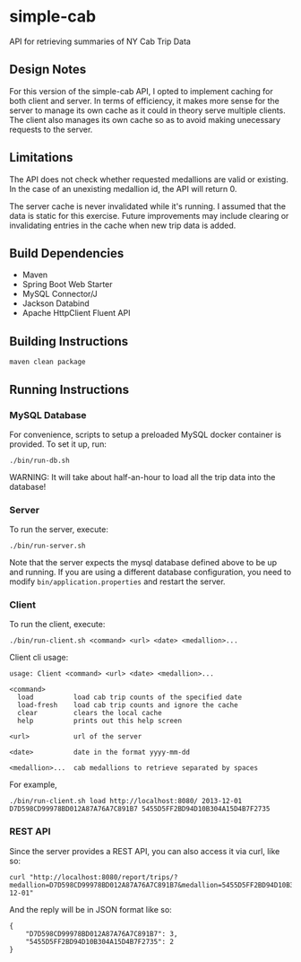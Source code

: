# simple-cab

API for retrieving summaries of NY Cab Trip Data

## Design Notes

For this version of the simple-cab API, I opted to implement caching for both client and server. In terms of efficiency, it makes more sense for the server to manage its own cache as it could in theory serve multiple clients. The client also manages its own cache so as to avoid making unecessary requests to the server.

## Limitations

The API does not check whether requested medallions are valid or existing. In the case of an unexisting medallion id, the API will return 0.

The server cache is never invalidated while it's running. I assumed that the data is static for this exercise. Future improvements may include clearing or invalidating entries in the cache when new trip data is added.

## Build Dependencies

- Maven
- Spring Boot Web Starter
- MySQL Connector/J
- Jackson Databind
- Apache HttpClient Fluent API

## Building Instructions

```
maven clean package
```

## Running Instructions

### MySQL Database

For convenience, scripts to setup a preloaded MySQL docker container is provided. To set it up, run:

```
./bin/run-db.sh
```

WARNING: It will take about half-an-hour to load all the trip data into the database!

### Server

To run the server, execute:

```
./bin/run-server.sh
```

Note that the server expects the mysql database defined above to be up and running. If you are using a different database configuration, you need to modify `bin/application.properties` and restart the server.

### Client

To run the client, execute:

```
./bin/run-client.sh <command> <url> <date> <medallion>...
```

Client cli usage:

```
usage: Client <command> <url> <date> <medallion>...

<command>
  load          load cab trip counts of the specified date
  load-fresh    load cab trip counts and ignore the cache
  clear         clears the local cache
  help          prints out this help screen

<url>           url of the server

<date>          date in the format yyyy-mm-dd

<medallion>...  cab medallions to retrieve separated by spaces
```

For example,

```
./bin/run-client.sh load http://localhost:8080/ 2013-12-01 D7D598CD99978BD012A87A76A7C891B7 5455D5FF2BD94D10B304A15D4B7F2735
```

### REST API

Since the server provides a REST API, you can also access it via curl, like so:

```
curl "http://localhost:8080/report/trips/?medallion=D7D598CD99978BD012A87A76A7C891B7&medallion=5455D5FF2BD94D10B304A15D4B7F2735&date=2013-12-01"
```

And the reply will be in JSON format like so:

```
{
    "D7D598CD99978BD012A87A76A7C891B7": 3,
    "5455D5FF2BD94D10B304A15D4B7F2735": 2
}
```